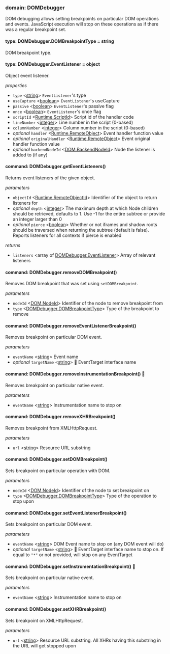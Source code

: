
### domain: DOMDebugger

DOM debugging allows setting breakpoints on particular DOM operations and events. JavaScript
execution will stop on these operations as if there was a regular breakpoint set.


#### type: DOMDebugger.DOMBreakpointType = string

DOM breakpoint type.


#### type: DOMDebugger.EventListener = object

Object event listener.

*properties*
-  `type` <[string]> `EventListener`'s type
-  `useCapture` <[boolean]> `EventListener`'s useCapture
-  `passive` <[boolean]> `EventListener`'s passive flag
-  `once` <[boolean]> `EventListener`'s once flag
-  `scriptId` <[Runtime.ScriptId]> Script id of the handler code
-  `lineNumber` <[integer]> Line number in the script (0-based)
-  `columnNumber` <[integer]> Column number in the script (0-based)
- *optional* `handler` <[Runtime.RemoteObject]> Event handler function value
- *optional* `originalHandler` <[Runtime.RemoteObject]> Event original handler function value
- *optional* `backendNodeId` <[DOM.BackendNodeId]> Node the listener is added to (if any)


#### command: DOMDebugger.getEventListeners()

Returns event listeners of the given object.

*parameters*
-  `objectId` <[Runtime.RemoteObjectId]> Identifier of the object to return listeners for
- *optional* `depth` <[integer]> The maximum depth at which Node children should be retrieved, defaults to 1. Use -1 for the
entire subtree or provide an integer larger than 0
- *optional* `pierce` <[boolean]> Whether or not iframes and shadow roots should be traversed when returning the subtree
(default is false). Reports listeners for all contexts if pierce is enabled

*returns*
-  `listeners` <array of [DOMDebugger.EventListener]> Array of relevant listeners


#### command: DOMDebugger.removeDOMBreakpoint()

Removes DOM breakpoint that was set using `setDOMBreakpoint`.

*parameters*
-  `nodeId` <[DOM.NodeId]> Identifier of the node to remove breakpoint from
-  `type` <[DOMDebugger.DOMBreakpointType]> Type of the breakpoint to remove


#### command: DOMDebugger.removeEventListenerBreakpoint()

Removes breakpoint on particular DOM event.

*parameters*
-  `eventName` <[string]> Event name
- *optional* `targetName` <[string]> 🌱 EventTarget interface name


#### command: DOMDebugger.removeInstrumentationBreakpoint() 🌱

Removes breakpoint on particular native event.

*parameters*
-  `eventName` <[string]> Instrumentation name to stop on


#### command: DOMDebugger.removeXHRBreakpoint()

Removes breakpoint from XMLHttpRequest.

*parameters*
-  `url` <[string]> Resource URL substring


#### command: DOMDebugger.setDOMBreakpoint()

Sets breakpoint on particular operation with DOM.

*parameters*
-  `nodeId` <[DOM.NodeId]> Identifier of the node to set breakpoint on
-  `type` <[DOMDebugger.DOMBreakpointType]> Type of the operation to stop upon


#### command: DOMDebugger.setEventListenerBreakpoint()

Sets breakpoint on particular DOM event.

*parameters*
-  `eventName` <[string]> DOM Event name to stop on (any DOM event will do)
- *optional* `targetName` <[string]> 🌱 EventTarget interface name to stop on. If equal to `"*"` or not provided, will stop on any
EventTarget


#### command: DOMDebugger.setInstrumentationBreakpoint() 🌱

Sets breakpoint on particular native event.

*parameters*
-  `eventName` <[string]> Instrumentation name to stop on


#### command: DOMDebugger.setXHRBreakpoint()

Sets breakpoint on XMLHttpRequest.

*parameters*
-  `url` <[string]> Resource URL substring. All XHRs having this substring in the URL will get stopped upon

[Runtime.ScriptId]: runtime.md#type-runtimescriptid--string "Runtime.ScriptId"
[Runtime.RemoteObject]: runtime.md#type-runtimeremoteobject--object "Runtime.RemoteObject"
[DOM.BackendNodeId]: dom.md#type-dombackendnodeid--integer "DOM.BackendNodeId"
[Runtime.RemoteObjectId]: runtime.md#type-runtimeremoteobjectid--string "Runtime.RemoteObjectId"
[DOMDebugger.EventListener]: domdebugger.md#type-domdebuggereventlistener--object "DOMDebugger.EventListener"
[DOM.NodeId]: dom.md#type-domnodeid--integer "DOM.NodeId"
[DOMDebugger.DOMBreakpointType]: domdebugger.md#type-domdebuggerdombreakpointtype--string "DOMDebugger.DOMBreakpointType"
[boolean]: https://developer.mozilla.org/en-US/docs/Web/JavaScript/Reference/Global_Objects/JSON "JSON boolean"
[string]: https://developer.mozilla.org/en-US/docs/Web/JavaScript/Reference/Global_Objects/JSON "JSON string"
[number]: https://developer.mozilla.org/en-US/docs/Web/JavaScript/Reference/Global_Objects/JSON "JSON number"
[integer]: https://developer.mozilla.org/en-US/docs/Web/JavaScript/Reference/Global_Objects/JSON "JSON integer"
[object]: https://developer.mozilla.org/en-US/docs/Web/JavaScript/Reference/Global_Objects/JSON "JSON object"
[any]: https://developer.mozilla.org/en-US/docs/Web/JavaScript/Reference/Global_Objects/JSON "JSON any"